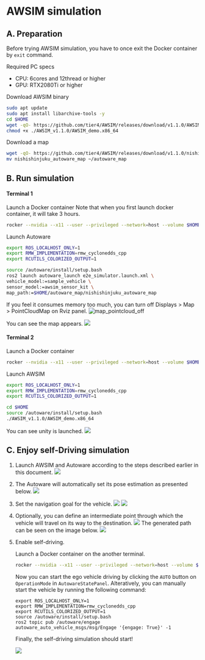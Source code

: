 # AWSIM simulation


## A. Preparation

   Before trying AWSIM simulation, you have to once exit the Docker container by `exit` command.

   Required PC specs
   - CPU: 6cores and 12thread or higher
   - GPU: RTX2080Ti or higher

   Download AWSIM binary
   ```bash
   sudo apt update
   sudo apt install libarchive-tools -y
   cd $HOME
   wget -qO- https://github.com/tier4/AWSIM/releases/download/v1.1.0/AWSIM_v1.1.0.zip | bsdtar -xvf-
   chmod +x ./AWSIM_v1.1.0/AWSIM_demo.x86_64
   ```
   
   Download a map
   ```bash
   wget -qO- https://github.com/tier4/AWSIM/releases/download/v1.1.0/nishishinjuku_autoware_map.zip | bsdtar -xvf-
   mv nishishinjuku_autoware_map ~/autoware_map
   ```

## B. Run simulation

   #### Terminal 1

   Launch a Docker container
   Note that when you first launch docker container, it will take 3 hours.
   ```bash
   rocker --nvidia --x11 --user --privileged --network=host --volume $HOME/autoware_map --volume $HOME/AWSIM_v1.1.0 --volume /tmp -- ghcr.io/tier4/online:humble-awsim-stable-prebuilt-cuda
   ```

   Launch Autoware
   ```bash
   export ROS_LOCALHOST_ONLY=1
   export RMW_IMPLEMENTATION=rmw_cyclonedds_cpp
   export RCUTILS_COLORIZED_OUTPUT=1
   
   source /autoware/install/setup.bash
   ros2 launch autoware_launch e2e_simulator.launch.xml \
   vehicle_model:=sample_vehicle \
   sensor_model:=awsim_sensor_kit \
   map_path:=$HOME/autoware_map/nishishinjuku_autoware_map
   ```

   If you feel it consumes memory too much, you can turn off Displays > Map >  PointCloudMap on Rviz panel.
   ![map_pointcloud_off](https://user-images.githubusercontent.com/42209144/224251072-e568405d-de19-4b5e-a86f-709ce12fed3b.png)

   You can see the map appears.
   ![](images/awsim/Image_2.png)

   #### Terminal 2

   Launch a Docker container
   ```bash
   rocker --nvidia --x11 --user --privileged --network=host --volume $HOME/autoware_map --volume $HOME/AWSIM_v1.1.0 --volume /tmp -- ghcr.io/tier4/online:humble-awsim-stable-prebuilt-cuda
   ```

   Launch AWSIM
   ```bash
   export ROS_LOCALHOST_ONLY=1
   export RMW_IMPLEMENTATION=rmw_cyclonedds_cpp
   export RCUTILS_COLORIZED_OUTPUT=1

   cd $HOME
   source /autoware/install/setup.bash
   ./AWSIM_v1.1.0/AWSIM_demo.x86_64
   ```

   You can see unity is launched.
   ![](images/awsim/Image_2.png)

## C. Enjoy self-Driving simulation

   1. Launch AWSIM and Autoware according to the steps described earlier in this document.
   ![](images/awsim/Image_top.png)
   
   2. The Autoware will automatically set its pose estimation as presented below.
   ![](images/awsim/Image_Initial.png)
   
   3. Set the navigation goal for the vehicle.
   ![](images/ausim/Image_goal_0.png)
   ![](images/awsim/Image_goal_1.png)
   
   4. Optionally, you can define an intermediate point through which the vehicle will travel on its way to the destination.
   ![](images/awsim/Image_checkpoint_0.png)
      The generated path can be seen on the image below.
   ![](images/awsim/Image_path.png)
   
   5. Enable self-driving.
   
      Launch a Docker container on the another terminal.
      ```bash
      rocker --nvidia --x11 --user --privileged --network=host --volume $HOME/autoware_map --volume $HOME/AWSIM_v1.1.0 --volume /tmp -- ghcr.io/tier4/online:humble-awsim-stable-prebuilt-cuda
      ```
   
   
      Now you can start the ego vehicle driving by clicking the `AUTO` button on `OperationMode` in `AutowareStatePanel`.
      Alteratively, you can manually start the vehicle by running the following command:
      ```
      export ROS_LOCALHOST_ONLY=1
      export RMW_IMPLEMENTATION=rmw_cyclonedds_cpp
      export RCUTILS_COLORIZED_OUTPUT=1
      source /autoware/install/setup.bash
      ros2 topic pub /autoware/engage autoware_auto_vehicle_msgs/msg/Engage '{engage: True}' -1
      ```
      
      Finally, the self-driving simulation should start!

      ![](images/awsim/Image_running.png)
